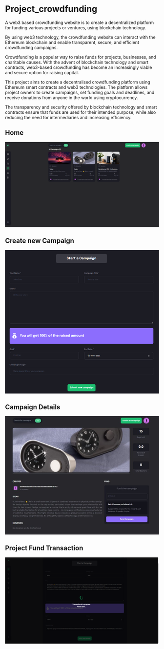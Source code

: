 # Project_crowdfunding
A web3 based crowdfunding website is to create a decentralized platform for funding various projects or ventures, using blockchain technology. 

By using web3 technology, the crowdfunding website can interact with the Ethereum blockchain and enable transparent, secure, and efficient crowdfunding campaigns.

Crowdfunding is a popular way to raise funds for projects, businesses, and charitable causes. With the advent of blockchain technology and smart contracts, web3-based crowdfunding has become an increasingly viable and secure option for raising capital. 

This project aims to create a decentralised crowdfunding platform using Ethereum smart contracts and web3 technologies. The platform allows project owners to create campaigns, set funding goals and deadlines, and receive donations from anyone in the world using cryptocurrency. 

The transparency and security offered by blockchain technology and smart contracts ensure that funds are used for their intended purpose, while also reducing the need for intermediaries and increasing efficiency.

## Home
![alt text](https://github.com/shrey9393/Project_crowdfunding/blob/main/images/Picture1.png)

## Create new Campaign
![alt text](https://github.com/shrey9393/Project_crowdfunding/blob/main/images/Picture2.png)

## Campaign Details
![alt text](https://github.com/shrey9393/Project_crowdfunding/blob/main/images/Picture3.png)

## Project Fund Transaction
![alt text](https://github.com/shrey9393/Project_crowdfunding/blob/main/images/Picture4.png)


